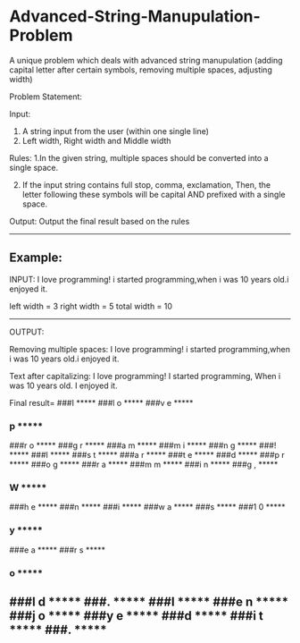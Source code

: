 # Advanced-String-Manupulation-Problem
A unique problem which deals with advanced string manupulation (adding capital letter after certain symbols, removing multiple spaces, adjusting width)

Problem Statement:

Input:
1. A string input from the user (within one single line)
2. Left width, Right width and Middle width

Rules:
1.In the given string, multiple spaces should be converted into a single space.

2. If the input string contains full stop, comma, exclamation,
Then, the letter following these symbols will be capital
AND prefixed with a single space.

Output:
Output the final result based on the rules

---------------
Example:
---------------
INPUT:
I love programming!       i started programming,when i was 10 years old.i enjoyed it.

left width = 3
right width = 5
total width = 10

---------------
OUTPUT:

Removing multiple spaces:
I love programming! i started programming,when i was 10 years old.i enjoyed it.


Text after capitalizing:
I love programming! I started programming, When i was 10 years old. I enjoyed it.

Final result=
###I   *****
###l o *****
###v e *****
###  p *****
###r o *****
###g r *****
###a m *****
###m i *****
###n g *****
###!   *****
###I   *****
###s t *****
###a r *****
###t e *****
###d   *****
###p r *****
###o g *****
###r a *****
###m m *****
###i n *****
###g , *****
###  W *****
###h e *****
###n   *****
###i   *****
###w a *****
###s   *****
###1 0 *****
###  y *****
###e a *****
###r s *****
###  o *****
###l d *****
###.   *****
###I   *****
###e n *****
###j o *****
###y e *****
###d   *****
###i t *****
###.   *****
--------
